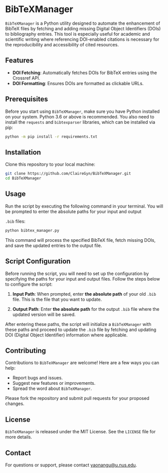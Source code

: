 # BibTeXManager

`BibTeXManager` is a Python utility designed to automate the enhancement of BibTeX files by fetching and adding missing Digital Object Identifiers (DOIs) to bibliography entries. This tool is especially useful for academic and scientific writing where referencing DOI-enabled citations is necessary for the reproducibility and accessibility of cited resources.

## Features

- **DOI Fetching**: Automatically fetches DOIs for BibTeX entries using the Crossref API.
- **DOI Formatting**: Ensures DOIs are formatted as clickable URLs.

## Prerequisites

Before you start using `BibTeXManager`, make sure you have Python installed on your system. Python 3.6 or above is recommended. You also need to install the `requests` and `bibtexparser` libraries, which can be installed via pip:

```bash
python -m pip install -r requirements.txt
```

## Installation

Clone this repository to your local machine:

```bash
git clone https://github.com/ClaireGyn/BibTeXManager.git
cd BibTeXManager
```

## Usage

Run the script by executing the following command in your terminal. You will be prompted to enter the absolute paths for your input and output

 `.bib` files:

```bash
python bibtex_manager.py
```

This command will process the specified BibTeX file, fetch missing DOIs, and save the updated entries to the output file.

## Script Configuration

Before running the script, you will need to set up the configuration by specifying the paths for your input and output files. Follow the steps below to configure the script:

1. **Input Path**: When prompted, enter **the absolute path** of your old `.bib` file. This is the file that you want to update.

2. **Output Path**: Enter **the absolute path** for the output `.bib` file where the updated version will be saved.

After entering these paths, the script will initialize a `BibTeXManager` with these paths and proceed to update the `.bib` file by fetching and updating DOI (Digital Object Identifier) information where applicable.

## Contributing

Contributions to `BibTeXManager` are welcome! Here are a few ways you can help:

- Report bugs and issues.
- Suggest new features or improvements.
- Spread the word about `BibTeXManager`.

Please fork the repository and submit pull requests for your proposed changes.

## License

`BibTeXManager` is released under the MIT License. See the `LICENSE` file for more details.

## Contact

For questions or support, please contact [yaonangu@u.nus.edu](mailto:your-email@example.com).
```

